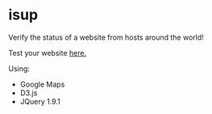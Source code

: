 isup
====

Verify the status of a website from hosts around the world!

Test your website [here.](http://estanoar.vescnet.com.br/)

Using:

* Google Maps
* D3.js
* JQuery 1.9.1
